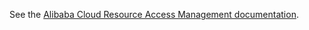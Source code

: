 
See the [Alibaba Cloud Resource Access Management documentation](https://www.alibabacloud.com/help/doc-detail/57445.htm?spm=a2c63.p38356.b99.12.51ef1b28W18VZd).
